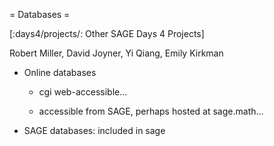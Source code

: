 = Databases =

[:days4/projects/: Other SAGE Days 4 Projects]

Robert Miller, David Joyner, Yi Qiang, Emily Kirkman

 * Online databases

   * cgi web-accessible...

   * accessible from SAGE, perhaps hosted at sage.math...

 * SAGE databases: included in sage
